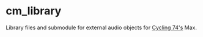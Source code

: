 # cm_library
Library files and submodule for external audio objects for [Cycling 74's](www.cycling74.com) Max.
